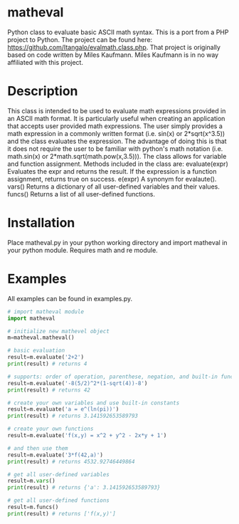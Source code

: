 # matheval
Python class to evaluate basic ASCII math syntax. This is a port from a PHP
project to Python. The project can be found here:
https://github.com/Itangalo/evalmath.class.php.
That project is originally based on code written by Miles Kaufmann. Miles
Kaufmann is in no way affiliated with this project.

# Description
This class is intended to be used to evaluate math expressions provided in an
ASCII math format. It is particularly useful when creating an application that
accepts user provided math expressions. The user simply provides a math
expression in a commonly written format (i.e. sin(x) or 2\*sqrt(x^3.5)) and the
class evaluates the expression. The advantage of doing this is that it does not
require the user to be familiar with python's math notation (i.e. math.sin(x)
or 2\*math.sqrt(math.pow(x,3.5))). The class allows for variable and function
assignment. Methods included in the class are:
  evaluate(expr)
    Evaluates the expr and returns the result. If the expression is a function
    assignment, returns true on success.
  e(expr)
    A synonym for evalaute().
  vars()
    Returns a dictionary of all user-defined variables and their values.
  funcs()
    Returns a list of all user-defined functions.

# Installation
Place matheval.py in your python working directory and import matheval in your
python module. Requires math and re module.

# Examples
All examples can be found in examples.py.

```python
# import matheval module
import matheval

# initialize new mathevel object
m=matheval.matheval()

# basic evaluation
result=m.evaluate('2+2')
print(result) # returns 4

# supports: order of operation, parenthese, negation, and built-in functions
result=m.evaluate('-8(5/2)^2*(1-sqrt(4))-8')
print(result) # returns 42

# create your own variables and use built-in constants
result=m.evaluate('a = e^(ln(pi))')
print(result) # returns 3.141592653589793

# create your own functions
result=m.evaluate('f(x,y) = x^2 + y^2 - 2x*y + 1')

# and then use them
result=m.evaluate('3*f(42,a)')
print(result) # returns 4532.92746449864

# get all user-defined variables
result=m.vars()
print(result) # returns {'a': 3.141592653589793}

# get all user-defined functions
result=m.funcs()
print(result) # returns ['f(x,y)']
```
